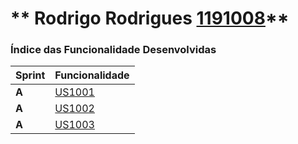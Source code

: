** Rodrigo Rodrigues [1191008](./)** 
===============================


### Índice das Funcionalidade Desenvolvidas ###


| Sprint | Funcionalidade     |
|--------|--------------------|
| **A**  | [US1001](../SprintA/US1001/DomainModel.puml) |
| **A**  | [US1002](../SprintA/US1002/) |
| **A**  | [US1003](../SprintA/US1003/) |
